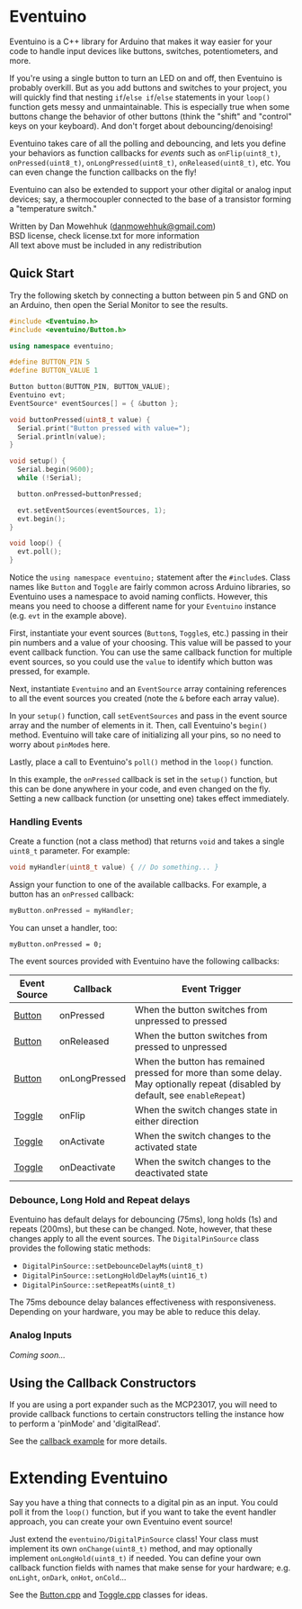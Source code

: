 # Eventuino

Eventuino is a C++ library for Arduino that makes it way easier for your code
to handle input devices like buttons, switches, potentiometers, and more.

If you're using a single button to turn an LED on and off, then Eventuino is
probably overkill. But as you add buttons and switches to your project, you 
will quickly find that nesting `if`/`else if`/`else` statements in your
`loop()` function gets messy and unmaintainable. This is especially true when
some buttons change the behavior of other buttons (think the "shift" and
"control" keys on your keyboard). And don't forget about debouncing/denoising!

Eventuino takes care of all the polling and debouncing, and lets you define 
your behaviors as function callbacks for _events_ such as `onFlip(uint8_t)`, 
`onPressed(uint8_t)`, `onLongPressed(uint8_t)`, `onReleased(uint8_t)`, etc. 
You can even change the function callbacks on the fly!

Eventuino can also be extended to support your other digital or analog input
devices; say, a thermocoupler connected to the base of a transistor forming
a "temperature switch."

Written by Dan Mowehhuk (danmowehhuk@gmail.com)\
BSD license, check license.txt for more information\
All text above must be included in any redistribution

## Quick Start

Try the following sketch by connecting a button between pin 5 and GND on an
Arduino, then open the Serial Monitor to see the results.

```cpp
#include <Eventuino.h>
#include <eventuino/Button.h>

using namespace eventuino;

#define BUTTON_PIN 5
#define BUTTON_VALUE 1

Button button(BUTTON_PIN, BUTTON_VALUE); 
Eventuino evt;
EventSource* eventSources[] = { &button };

void buttonPressed(uint8_t value) {
  Serial.print("Button pressed with value=");
  Serial.println(value);
}

void setup() {
  Serial.begin(9600);
  while (!Serial);

  button.onPressed=buttonPressed;

  evt.setEventSources(eventSources, 1);
  evt.begin();
}

void loop() {
  evt.poll();
}

```

Notice the `using namespace eventuino;` statement after the `#include`s. Class 
names like `Button` and `Toggle` are fairly common across Arduino libraries, 
so Eventuino uses a namespace to avoid naming conflicts. However, this means 
you need to choose a different name for your `Eventuino` instance (e.g. `evt`
in the example above).

First, instantiate your event sources (`Button`s, `Toggle`s, etc.) passing in
their pin numbers and a value of your choosing. This value will be passed to
your event callback function. You can use the same callback function for
multiple event sources, so you could use the `value` to identify which button
was pressed, for example.

Next, instantiate `Eventuino` and an `EventSource` array containing references
to all the event sources you created (note the `&` before each array value).

In your `setup()` function, call `setEventSources` and pass in the event source
array and the number of elements in it. Then, call Eventuino's `begin()` 
method. Eventuino will take care of initializing all your pins, so no need to 
worry about `pinMode`s here.

Lastly, place a call to Eventuino's `poll()` method in the `loop()` function.

In this example, the `onPressed` callback is set in the `setup()` function, 
but this can be done anywhere in your code, and even changed on the fly.
Setting a new callback function (or unsetting one) takes effect immediately.

### Handling Events

Create a function (not a class method) that returns `void` and takes a 
single `uint8_t` parameter. For example:
```c
void myHandler(uint8_t value) { // Do something... }
```

Assign your function to one of the available callbacks. For example, a button
has an `onPressed` callback:
```c
myButton.onPressed = myHandler;
```

You can unset a handler, too:
```
myButton.onPressed = 0;
```

The event sources provided with Eventuino have the following callbacks:

| Event Source | Callback | Event Trigger |
| ------------ | -------- | ------- |
| [Button](src/eventuino/Button.h) | onPressed | When the button switches from unpressed to pressed |
| [Button](src/eventuino/Button.h) | onReleased | When the button switches from pressed to unpressed |
| [Button](src/eventuino/Button.h) | onLongPressed | When the button has remained pressed for more than some delay. May optionally repeat (disabled by default, see `enableRepeat`) |
| [Toggle](src/eventuino/Toggle.h) | onFlip | When the switch changes state in either direction |
| [Toggle](src/eventuino/Toggle.h) | onActivate | When the switch changes to the activated state |
| [Toggle](src/eventuino/Toggle.h) | onDeactivate | When the switch changes to the deactivated state |

### Debounce, Long Hold and Repeat delays

Eventuino has default delays for debouncing (75ms), long holds (1s) and repeats (200ms), but these can be changed.
Note, however, that these changes apply to all the event sources. The `DigitalPinSource` class provides
the following static methods:
- `DigitalPinSource::setDebounceDelayMs(uint8_t)`
- `DigitalPinSource::setLongHoldDelayMs(uint16_t)`
- `DigitalPinSource::setRepeatMs(uint8_t)`

The 75ms debounce delay balances effectiveness with responsiveness. Depending on your
hardware, you may be able to reduce this delay.

### Analog Inputs

_Coming soon..._


## Using the Callback Constructors

If you are using a port expander such as the MCP23017, you will need to provide 
callback functions to certain constructors telling the instance how to perform a
'pinMode' and 'digitalRead'.

See the [callback example](examples/button_with_callbacks/button_with_callbacks.ino)
for more details.


# Extending Eventuino

Say you have a thing that connects to a digital pin as an input. You could poll it
from the `loop()` function, but if you want to take the event handler approach, you
can create your own Eventuino event source!

Just extend the `eventuino/DigitalPinSource` class! Your class must implement its 
own `onChange(uint8_t)` method, and may optionally implement `onLongHold(uint8_t)`
if needed. You can define your own callback function fields with names that make
sense for your hardware; e.g. `onLight`, `onDark`, `onHot`, `onCold`...

See the [Button.cpp](src/eventuino/Button.cpp) and [Toggle.cpp](src/eventuino/Toggle.cpp)
classes for ideas.
